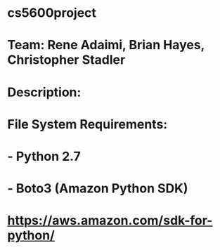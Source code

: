 # cs5600project
# Team: Rene Adaimi, Brian Hayes, Christopher Stadler
#
# Description:
#
#
#
# File System Requirements:
# - Python 2.7
# - Boto3 (Amazon Python SDK)
#   https://aws.amazon.com/sdk-for-python/

